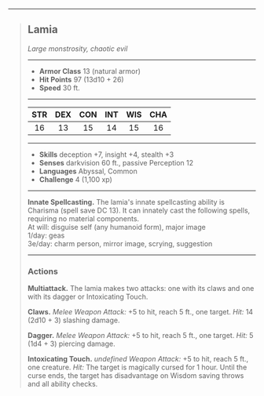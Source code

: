 ***
> ## Lamia
> *Large monstrosity, chaotic evil*
> 
> ***
> 
> - **Armor Class** 13 (natural armor)
> - **Hit Points** 97 (13d10 + 26)
> - **Speed** 30 ft.
> 
> ***
> 
> |STR|DEX|CON|INT|WIS|CHA|
> |:---:|:---:|:---:|:---:|:---:|:---:|
> |16|13|15|14|15|16|
> 
> ***
> 
> - **Skills** deception +7, insight +4, stealth +3
> - **Senses** darkvision 60 ft., passive Perception 12
> - **Languages** Abyssal, Common
> - **Challenge** 4 (1,100 xp)
> 
> ***
> 
> **Innate Spellcasting.** The lamia's innate spellcasting ability is Charisma (spell save DC 13). It can innately cast the following spells, requiring no material components.  
> At will: disguise self (any humanoid form), major image  
> 1/day: geas  
> 3e/day: charm person, mirror image, scrying, suggestion
> 
> ***
> 
> ### Actions
> **Multiattack.** The lamia makes two attacks: one with its claws and one with its dagger or Intoxicating Touch.
> 
> **Claws.** *Melee Weapon Attack:* +5 to hit, reach 5 ft., one target. *Hit:* 14 (2d10 + 3) slashing damage.
> 
> **Dagger.** *Melee Weapon Attack:* +5 to hit, reach 5 ft., one target. *Hit:* 5 (1d4 + 3) piercing damage.
> 
> **Intoxicating Touch.** *undefined Weapon Attack:* +5 to hit, reach 5 ft., one creature. *Hit:* The target is magically cursed for 1 hour. Until the curse ends, the target has disadvantage on Wisdom saving throws and all ability checks.